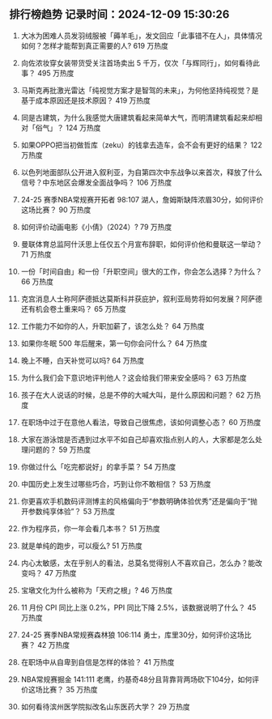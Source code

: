 
## 排行榜趋势 记录时间：2024-12-09 15:30:26
  
  1. 大冰为困难人员发羽绒服被「薅羊毛」，发文回应「此事错不在人」，具体情况如何？怎样才能帮到真正需要的人? 619 万热度
    
  2. 向佐浓妆穿女装带货受关注首场卖出 5 千万，仅次「与辉同行」，如何看待此事？ 495 万热度
    
  3. 马斯克再批激光雷达「纯视觉方案才是智驾的未来」，为何他坚持纯视觉？是基于成本原因还是技术原因？ 419 万热度
    
  4. 同是古建筑，为什么我感觉大唐建筑看起来简单大气，而明清建筑看起来却相对「俗气」？ 124 万热度
    
  5. 如果OPPO把当初做哲库（zeku）的钱拿去造车，会不会有更好的结果？ 122 万热度
    
  6. 以色列地面部队公开进入叙利亚，为自第四次中东战争以来首次，释放了什么信号？中东地区会爆发全面战争吗？ 106 万热度
    
  7. 24-25 赛季NBA常规赛开拓者 98:107 湖人，詹姆斯缺阵浓眉30分，如何评价这场比赛？ 90 万热度
    
  8. 如何评价动画电影《小倩》（2024）? 79 万热度
    
  9. 曼联体育总监阿什沃思上任仅五个月宣布辞职，如何评价他和曼联这一举动？ 71 万热度
    
  10. 一份「时间自由」和一份「升职空间」很大的工作，你会怎么选择？为什么？ 66 万热度
    
  11. 克宫消息人士称阿萨德抵达莫斯科并获庇护，叙利亚局势将如何发展？阿萨德还有机会卷土重来吗？ 65 万热度
    
  12. 工作能力不如你的人，升职加薪了，该怎么处？ 64 万热度
    
  13. 如果你冬眠 500 年后醒来，第一句你会问什么？ 64 万热度
    
  14. 晚上不睡，白天补觉可以吗? 64 万热度
    
  15. 为什么我们会下意识地评判他人？这会给我们带来安全感吗？ 63 万热度
    
  16. 孩子在大人说话的时候，总是不停的大喊大叫，是什么原因和问题？ 62 万热度
    
  17. 在职场中过于在意他人看法，导致自己很焦虑，该如何调整心态？ 60 万热度
    
  18. 大家在游泳馆是否遇到过水平不如自己却喜欢指点别人的人，大家都是怎么处理问题的？ 59 万热度
    
  19. 你做过什么「吃完都说好」的拿手菜？ 54 万热度
    
  20. 中国历史上发生过哪些巧合，巧到让你不敢相信？ 53 万热度
    
  21. 你更喜欢手机数码评测博主的风格偏向于“参数明确体验优秀”还是偏向于“抛开参数纯享体验”？ 53 万热度
    
  22. 作为程序员，你一年会看几本书？ 51 万热度
    
  23. 就是单纯的跑步，可以瘦么? 51 万热度
    
  24. 内心太敏感，太在乎别人的看法，总莫名觉得别人不喜欢自己，怎么办？能改变吗？ 47 万热度
    
  25. 宝墩文化为什么被称为「天府之根」? 46 万热度
    
  26. 11 月份 CPI 同比上涨 0.2%，PPI 同比下降 2.5%，该数据说明了什么？ 45 万热度
    
  27. 24-25 赛季NBA常规赛森林狼 106:114 勇士，库里30分，如何评价这场比赛？ 42 万热度
    
  28. 在职场中从自卑到自信是怎样的体验？ 41 万热度
    
  29. NBA常规赛掘金 141:111 老鹰，约基奇48分且背靠背两场砍下104分，如何评价这场比赛？ 35 万热度
    
  30. 如何看待滨州医学院拟改名山东医药大学？ 29 万热度
    